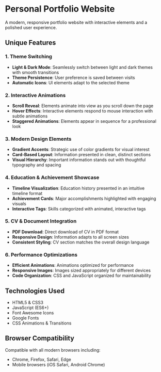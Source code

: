 # Personal Portfolio Website

A modern, responsive portfolio website with interactive elements and a polished user experience.

## Unique Features

### 1. Theme Switching
- **Light & Dark Mode**: Seamlessly switch between light and dark themes with smooth transitions
- **Theme Persistence**: User preference is saved between visits
- **Automatic Icons**: UI elements adapt to the selected theme

### 2. Interactive Animations
- **Scroll Reveal**: Elements animate into view as you scroll down the page
- **Hover Effects**: Interactive elements respond to mouse interaction with subtle animations
- **Staggered Animations**: Elements appear in sequence for a professional look

### 3. Modern Design Elements
- **Gradient Accents**: Strategic use of color gradients for visual interest
- **Card-Based Layout**: Information presented in clean, distinct sections
- **Visual Hierarchy**: Important information stands out with thoughtful typography and spacing

### 4. Education & Achievement Showcase
- **Timeline Visualization**: Education history presented in an intuitive timeline format
- **Achievement Cards**: Major accomplishments highlighted with engaging visuals
- **Interactive Tags**: Skills categorized with animated, interactive tags

### 5. CV & Document Integration
- **PDF Download**: Direct download of CV in PDF format
- **Responsive Design**: Information adapts to all screen sizes
- **Consistent Styling**: CV section matches the overall design language

### 6. Performance Optimizations
- **Efficient Animations**: Animations optimized for performance
- **Responsive Images**: Images sized appropriately for different devices
- **Code Organization**: CSS and JavaScript organized for maintainability

## Technologies Used
- HTML5 & CSS3
- JavaScript (ES6+)
- Font Awesome Icons
- Google Fonts
- CSS Animations & Transitions

## Browser Compatibility
Compatible with all modern browsers including:
- Chrome, Firefox, Safari, Edge
- Mobile browsers (iOS Safari, Android Chrome)